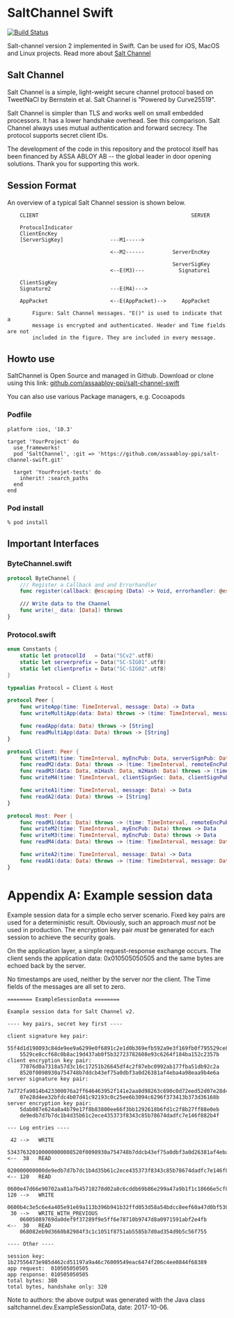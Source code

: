 SaltChannel Swift
===================
[![Build Status](https://travis-ci.org/assaabloy-ppi/salt-channel-swift.svg?branch=master)](https://travis-ci.org/assaabloy-ppi/salt-channel-swift)


Salt-channel version 2 implemented in Swift. Can be used for iOS, MacOS and Linux projects. Read more about [Salt Channel](https://github.com/assaabloy-ppi/salt-channel/blob/master/files/spec/spec-salt-channel-v2-draft7.md)


Salt Channel
------------

Salt Channel is a simple, light-weight secure channel protocol based on TweetNaCl
by Bernstein et al. Salt Channel is "Powered by Curve25519".

Salt Channel is simpler than TLS and works well on small embedded processors.
It has a lower handshake overhead. See this comparison. Salt Channel always uses
mutual authentication and forward secrecy. The protocol supports secret client IDs.

The development of the code in this repository and the protocol itself has been
financed by ASSA ABLOY AB -- the global leader in door opening solutions.
Thank you for supporting this work.

Session Format
------

An overview of a typical Salt Channel session is shown below.
```  
    CLIENT                                                 SERVER

    ProtocolIndicator
    ClientEncKey
    [ServerSigKey]               ---M1----->

                                 <--M2------         ServerEncKey

                                                     ServerSigKey
                                 <--E(M3)---           Signature1

    ClientSigKey
    Signature2                   ---E(M4)--->

    AppPacket                    <--E(AppPacket)-->     AppPacket

        Figure: Salt Channel messages. "E()" is used to indicate that a
        message is encrypted and authenticated. Header and Time fields are not
        included in the figure. They are included in every message.
```

Howto use
---------

SaltChannel is Open Source and managed in Github. Download or clone using this link:
[github.com/assaabloy-ppi/salt-channel-swift](
https://github.com/assaabloy-ppi/salt-channel-swift.git)

You can also use various Package managers, e.g. Cocoapods
### Podfile

```
platform :ios, '10.3'

target 'YourProject' do
  use_frameworks!
  pod 'SaltChannel', :git => 'https://github.com/assaabloy-ppi/salt-channel-swift.git'

  target 'YourProjet-tests' do
    inherit! :search_paths
  end
end
```

### Pod install
```shell
% pod install
```

Important Interfaces
--------------------

### ByteChannel.swift
```swift
protocol ByteChannel {
    /// Register a Callback and and Errorhandler
    func register(callback: @escaping (Data) -> Void, errorhandler: @escaping (Error) -> Void

    /// Write data to the Channel
    func write(_ data: [Data]) throws
}
```

### Protocol.swift
```swift
enum Constants {
    static let protocolId   = Data("SCv2".utf8)
    static let serverprefix = Data("SC-SIG01".utf8)
    static let clientprefix = Data("SC-SIG02".utf8)
}

typealias Protocol = Client & Host

protocol Peer {
    func writeApp(time: TimeInterval, message: Data) -> Data
    func writeMultiApp(data: Data) throws -> (time: TimeInterval, message: Data)

    func readApp(data: Data) throws -> [String]
    func readMultiApp(data: Data) throws -> [String]
}

protocol Client: Peer {
    func writeM1(time: TimeInterval, myEncPub: Data, serverSignPub: Data?) throws -> Data
    func readM2(data: Data) throws -> (time: TimeInterval, remoteEncPub: Data, hash: Data)
    func readM3(data: Data, m1Hash: Data, m2Hash: Data) throws -> (time: TimeInterval, remoteSignPub: Data)
    func writeM4(time: TimeInterval, clientSignSec: Data, clientSignPub: Data, m1Hash: Data, m2Hash: Data) throws -> Data

    func writeA1(time: TimeInterval, message: Data) -> Data
    func readA2(data: Data) throws -> [String]
}

protocol Host: Peer {
    func readM1(data: Data) throws -> (time: TimeInterval, remoteEncPub: Data, hash: Data)
    func writeM2(time: TimeInterval, myEncPub: Data) throws -> Data
    func writeM3(time: TimeInterval, myEncPub: Data) throws -> Data
    func readM4(data: Data) throws -> (time: TimeInterval, message: Data)

    func writeA2(time: TimeInterval, message: Data) -> Data
    func readA1(data: Data) throws -> (time: TimeInterval, message: Data)
}
```

Appendix A: Example session data
================================

Example session data for a simple echo server scenario.
Fixed key pairs are used for a deterministic result. Obviously, such
an approach *must not* be used in production. The encryption key
pair *must* be generated for each session to achieve the security goals.

On the application layer, a simple request-response exchange occurs.
The client sends the application data: 0x010505050505 and the same
bytes are echoed back by the server.

No timestamps are used, neither by the server nor the client.
The Time fields of the messages are all set to zero.


    ======== ExampleSessionData ========

    Example session data for Salt Channel v2.

    ---- key pairs, secret key first ----

    client signature key pair:
        55f4d1d198093c84de9ee9a6299e0f6891c2e1d0b369efb592a9e3f169fb0f795529ce8ccf68c0b8ac19d437ab0f5b32723782608e93c6264f184ba152c2357b
        5529ce8ccf68c0b8ac19d437ab0f5b32723782608e93c6264f184ba152c2357b
    client encryption key pair:
        77076d0a7318a57d3c16c17251b26645df4c2f87ebc0992ab177fba51db92c2a
        8520f0098930a754748b7ddcb43ef75a0dbf3a0d26381af4eba4a98eaa9b4e6a
    server signature key pair:
        7a772fa9014b423300076a2ff646463952f141e2aa8d98263c690c0d72eed52d07e28d4ee32bfdc4b07d41c92193c0c25ee6b3094c6296f373413b373d36168b
        07e28d4ee32bfdc4b07d41c92193c0c25ee6b3094c6296f373413b373d36168b
    server encryption key pair:
        5dab087e624a8a4b79e17f8b83800ee66f3bb1292618b6fd1c2f8b27ff88e0eb
        de9edb7d7b7dc1b4d35b61c2ece435373f8343c85b78674dadfc7e146f882b4f

    --- Log entries ----

     42 -->   WRITE
        534376320100000000008520f0098930a754748b7ddcb43ef75a0dbf3a0d26381af4eba4a98eaa9b4e6a
    <--  38   READ
        020000000000de9edb7d7b7dc1b4d35b61c2ece435373f8343c85b78674dadfc7e146f882b4f
    <-- 120   READ
        0600e47d66e90702aa81a7b45710278d02a8c6cddb69b86e299a47a9b1f1c18666e5cf8b000742bad609bfd9bf2ef2798743ee092b07eb32a45f27cda22cbbd0f0bb7ad264be1c8f6e080d053be016d5b04a4aebffc19b6f816f9a02e71b496f4628ae471c8e40f9afc0de42c9023cfcd1b07807f43b4e25
    120 -->   WRITE
        0600b4c3e5c6e4a405e91e69a113b396b941b32ffd053d58a54bdcc8eef60a47d0bf53057418b6054eb260cca4d827c068edff9efb48f0eb8454ee0b1215dfa08b3ebb3ecd2977d9b6bde03d4726411082c9b735e4ba74e4a22578faf6cf3697364efe2be6635c4c617ad12e6d18f77a23eb069f8cb38173
     30 -->   WRITE_WITH_PREVIOUS
        06005089769da0def9f37289f9e5ff6e78710b9747d8a0971591abf2e4fb
    <--  30   READ
        068082eb9d3660b82984f3c1c1051f8751ab5585b7d0ad354d9b5c56f755

    ---- Other ----

    session key: 1b27556473e985d462cd51197a9a46c76009549eac6474f206c4ee0844f68389
    app request:  010505050505
    app response: 010505050505
    total bytes: 380
    total bytes, handshake only: 320


Note to authors: the above output was generated with the Java class
saltchannel.dev.ExampleSessionData, date: 2017-10-06.
